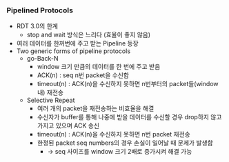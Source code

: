 ### Pipelined Protocols
- RDT 3.0의 한계
	- stop and wait 방식은 느리다 (효율이 좋지 않음)
- 여러 데이터를 한꺼번에 주고 받는 Pipeline 등장
- Two generic forms of pipeline protocols
	- go-Back-N
		- window 크기 만큼의 데이터를 한 번에 주고 받음
		- ACK(n) : seq n번 packet을 수신함
		- timeout(n) : ACK(n)을 수신하지 못하면 n번부터의 packet들(window 내) 재전송
	- Selective Repeat
		- 여러 개의 packet을 재전송하는 비효율을 해결
		- 수신자가 buffer를 통해 나중에 받을 데이터를 수신할 경우 drop하지 않고 가지고 있으며 ACK 송신
		- timeout(n) : ACK(n)을 수신하지 못하면 n번 packet 재전송
		- 한정된 packet seq numbers의 경우 손실이 일어날 때 문제가 발생함 
			- -> seq 사이즈를 window 크기 2배로 증가시켜 해결 가능